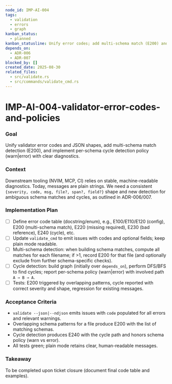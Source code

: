 ```yaml
---
node_id: IMP-AI-004
tags:
  - validation
  - errors
  - graph
kanban_status:
  - planned
kanban_statusline: Unify error codes; add multi-schema match (E200) and cycle policy wiring.
depends_on:
  - ADR-006
  - ADR-007
blocked_by: []
created_date: 2025-08-30
related_files:
  - src/validate.rs
  - src/commands/validate_cmd.rs
---
```


# IMP-AI-004-validator-error-codes-and-policies

### **Goal**
Unify validator error codes and JSON shapes, add multi-schema match detection (E200), and implement per-schema cycle detection policy (warn|error) with clear diagnostics.

### **Context**
Downstream tooling (NVIM, MCP, CI) relies on stable, machine-readable diagnostics. Today, messages are plain strings. We need a consistent `{severity, code, msg, file?, span?, field?}` shape and new detection for ambiguous schema matches and cycles, as outlined in ADR-006/007.

### **Implementation Plan**
- [ ] Define error code table (docstring/enum), e.g., E100/E110/E120 (config), E200 (multi-schema match), E220 (missing required), E230 (bad reference), E240 (cycle), etc.
- [ ] Update `validate_cmd` to emit issues with codes and optional fields; keep plain mode readable.
- [ ] Multi-schema detection: when building schema matches, compute all matches for each filename; if >1, record E200 for that file (and optionally exclude from further schema-specific checks).
- [ ] Cycle detection: build graph (initially over `depends_on`), perform DFS/BFS to find cycles; report per-schema policy (warn|error) with involved path `A → B → A`.
- [ ] Tests: E200 triggered by overlapping patterns, cycle reported with correct severity and shape, regression for existing messages.

### **Acceptance Criteria**
- `validate --json|--ndjson` emits issues with `code` populated for all errors and relevant warnings.
- Overlapping schema patterns for a file produce E200 with the list of matching schemas.
- Cycle detection produces E240 with the cycle path and honors schema policy (warn vs error).
- All tests green; plain mode retains clear, human-readable messages.

### **Takeaway**
To be completed upon ticket closure (document final code table and examples).
